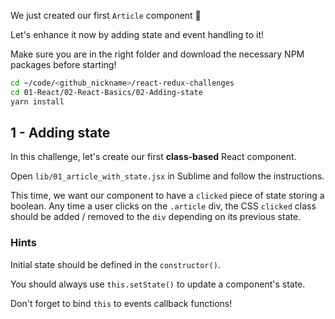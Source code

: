 We just created our first `Article` component 💪

Let's enhance it now by adding state and event handling to it!

Make sure you are in the right folder and download the necessary NPM packages before starting!

```bash
cd ~/code/<github_nickname>/react-redux-challenges
cd 01-React/02-React-Basics/02-Adding-state
yarn install
```

## 1 - Adding state

In this challenge, let's create our first **class-based** React component.

Open `lib/01_article_with_state.jsx` in Sublime and follow the instructions.

This time, we want our component to have a `clicked` piece of state storing a boolean.
Any time a user clicks on the `.article` div, the CSS `clicked` class should be added / removed to the `div` depending on its previous state.

### Hints

Initial state should be defined in the `constructor()`.

You should always use `this.setState()` to update a component's state.

Don't forget to bind `this` to events callback functions!
